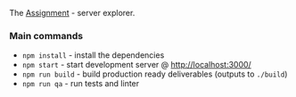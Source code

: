 The [Assignment](/ASSIGNMENT.md) - server explorer.


### Main commands

* `npm install` - install the dependencies
* `npm start` - start development server @ [http://localhost:3000/](http://localhost:3000/)
* `npm run build` - build production ready deliverables (outputs to `./build`)
* `npm run qa` - run tests and linter
